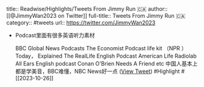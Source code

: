 title:: Readwise/Highlights/Tweets From Jimmy Run 🇨🇦
author:: [[@JimmyWan2023 on Twitter]]
full-title:: Tweets From Jimmy Run 🇨🇦
category:: #tweets
url:: https://twitter.com/JimmyWan2023
- Podcast里面有很多英语听力素材
  
  BBC Global News Podcasts
  The Economist Podcast
  life kit （NPR ）
  Today， Explained
  The RealLife English Podcast
  American Life
  Radiolab
  All Ears English podcast
  Conan O'Brien Needs A Friend
  etc
  中国人基本上都是学美音，BBC难懂，NBC News好一点 ([View Tweet](https://twitter.com/JimmyWan2023/status/1528207710654648320)) #Highlight #[[2023-10-26]]